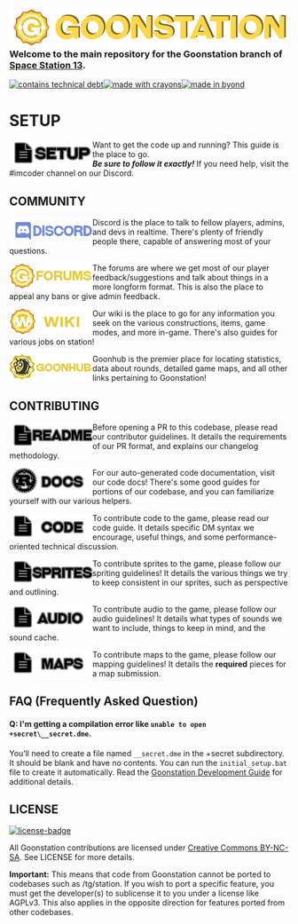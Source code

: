 ### [![Goonstation](.github/assets/goonstation.png)](#) Welcome to the main repository for the Goonstation branch of [Space Station 13](https://spacestation13.com/).

[![contains technical debt](https://forthebadge.com/images/badges/contains-technical-debt.svg)](#)[![made with crayons](https://forthebadge.com/images/badges/made-with-crayons.svg)](#)[![made in byond](https://user-images.githubusercontent.com/5211576/29499758-4efff304-85e6-11e7-8267-62919c3688a9.gif)](#)

# SETUP

[<img src=".github/assets/setup.png" alt="Setup" width="150" align="left">](https://hackmd.io/@goonstation/docs/%2F%40goonstation%2Fdev)

Want to get the code up and running? This guide is the place to go. <br>***Be sure to follow it exactly!*** If you need help, visit the #imcoder channel on our Discord.

## COMMUNITY

[<img src=".github/assets/discord.png" alt="Discord" width="150" align="left">](https://discord.gg/zd8t6pY)
Discord is the place to talk to fellow players, admins, and devs in realtime. There's plenty of friendly people there, capable of answering most of your questions.

[<img src=".github/assets/forums.png" alt="Forums" width="150" align="left">](https://forum.ss13.co)
The forums are where we get most of our player feedback/suggestions and talk about things in a more longform format. This is also the place to appeal any bans or give admin feedback.

[<img src=".github/assets/wiki.png" alt="Goonhub" width="150" align="left">](https://wiki.ss13.co)
Our wiki is the place to go for any information you seek on the various constructions, items, game modes, and more in-game. There's also guides for various jobs on station!

[<img src=".github/assets/goonhub.png" alt="Goonhub" width="150" align="left">](https://goonhub.com)
Goonhub is the premier place for locating statistics, data about rounds, detailed game maps, and all other links pertaining to Goonstation!

## CONTRIBUTING

[<img src=".github/assets/readme.png" alt="Contributing Guidelines" width="150" align="left">](https://hackmd.io/@goonstation/docs/%2F%40goonstation%2Fcontribute)
Before opening a PR to this codebase, please read our contributor guidelines. It details the requirements of our PR format, and explains our changelog methodology.

[<img src=".github/assets/docs.png" alt="Code Documentation" width="150" align="left">](https://docs.goonhub.com/)
For our auto-generated code documentation, visit our code docs! There's some good guides for portions of our codebase, and you can familiarize yourself with our various helpers.

[<img src=".github/assets/code.png" alt="Code Documentation" width="150" align="left">](https://hackmd.io/@goonstation/docs/%2F%40goonstation%2Fcode)
To contribute code to the game, please read our code guide. It details specific DM syntax we encourage, useful things, and some performance-oriented technical discussion.

[<img src=".github/assets/sprites.png" alt="Spriting Guidelines" width="150" align="left">](https://hackmd.io/@goonstation/docs/%2F%40goonstation%2Fsprites)
To contribute sprites to the game, please follow our spriting guidelines! It details the various things we try to keep consistent in our sprites, such as perspective and outlining.

[<img src=".github/assets/audio.png" alt="Audio Guidelines" width="150" align="left">](https://hackmd.io/@goonstation/docs/%2F%40goonstation%2Faudio)
To contribute audio to the game, please follow our audio guidelines! It details what types of sounds we want to include, things to keep in mind, and the sound cache.

[<img src=".github/assets/maps.png" alt="Mapping Guidelines" width="150" align="left">](https://hackmd.io/@goonstation/docs/%2F%40goonstation%2Fmaps)
To contribute maps to the game, please follow our mapping guidelines! It details the **required** pieces for a map submission.

## FAQ (Frequently Asked Question)

#### Q: I'm getting a compilation error like `unable to open +secret\__secret.dme`.

You’ll need to create a file named `__secret.dme` in the +secret subdirectory. It should be blank and have no contents. You can run the `initial_setup.bat` file to create it automatically. Read the [Goonstation Development Guide](https://hackmd.io/@goonstation/docs/%2F%40goonstation%2Fdev) for additional details.


## LICENSE
[![license-badge](https://forthebadge.com/images/badges/cc-nc-sa.svg)](https://creativecommons.org/licenses/by-nc-sa/3.0/)

All Goonstation contributions are licensed under [Creative Commons BY-NC-SA](https://creativecommons.org/licenses/by-nc-sa/3.0/). See LICENSE for more details.

**Important:** This means that code from Goonstation cannot be ported to codebases such as /tg/station. If you wish to port a specific feature, you must get the developer(s) to sublicense it to you under a license like AGPLv3. This also applies in the opposite direction for features ported from other codebases.
